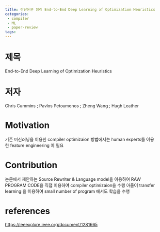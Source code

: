 ```yaml
---
title: 간단논문 정리 End-to-End Deep Learning of Optimization Heuristics (PACT 17)
categories:
 - compiler
 - ML
 - paper-review
tags:
---
```

# 제목
End-to-End Deep Learning of Optimization Heuristics

# 저자
Chris Cummins ; Pavlos Petoumenos ; Zheng Wang ; Hugh Leather

# Motivation
 기존 머신러닝을 이용한 compiler optimizaion 방법에서는  human experts를 이용한 feature engineering 이 필요 

# Contribution
논문에서 제안하는 Source Rewriter & Language model을 이용하여 RAW PROGRAM CODE을 직접 이용하여 compiler optimizaion을 수행 아울어 transfer learning 을 이용하여 small number of program 에서도 학습을 수행 

# references
https://ieeexplore.ieee.org/document/1281665